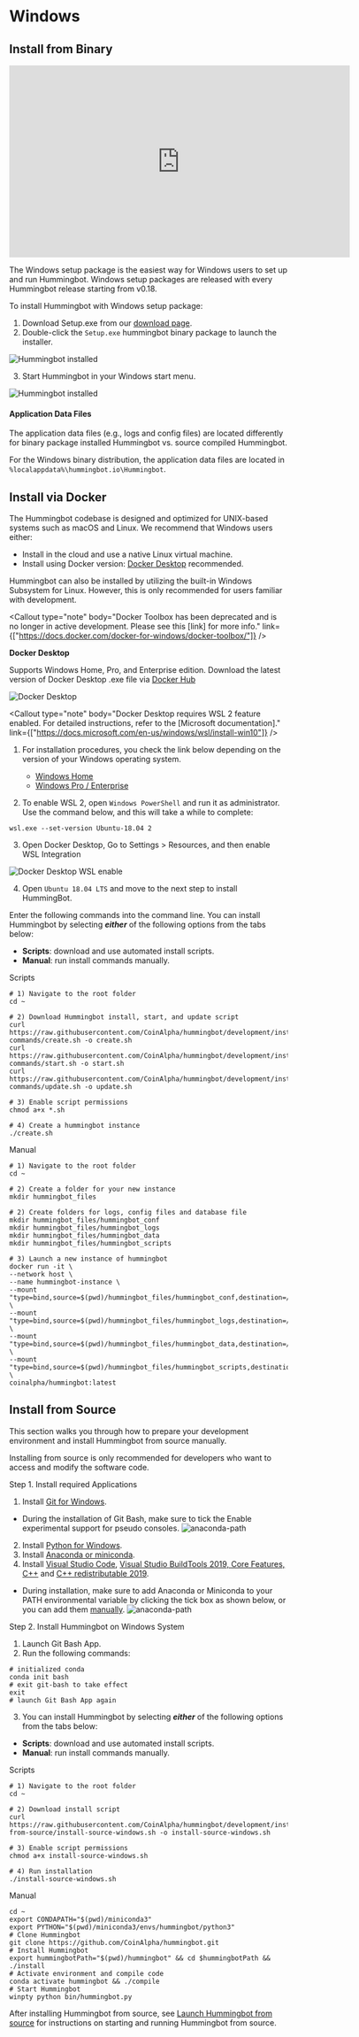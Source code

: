 # Windows

## Install from Binary

<iframe
  width="616"
  height="347"
  src="https://www.youtube.com/embed/9TsZ_xjExXs"
  frameborder="0"
  allow="accelerometer; autoplay; encrypted-media; gyroscope; picture-in-picture"
  allowfullscreen
></iframe>

The Windows setup package is the easiest way for Windows users to set up and run Hummingbot. Windows setup packages are released with every Hummingbot release starting from v0.18.

To install Hummingbot with Windows setup package:

1. Download Setup.exe from our [download page](https://hummingbot.io/download).
2. Double-click the `Setup.exe` hummingbot binary package to launch the installer.

![Hummingbot installed](/img/windows-setup-1.png)

3. Start Hummingbot in your Windows start menu.

![Hummingbot installed](/img/windows-setup-2.png)

#### Application Data Files

The application data files (e.g., logs and config files) are located differently for binary package installed Hummingbot vs. source compiled Hummingbot.

For the Windows binary distribution, the application data files are located in `%localappdata%\hummingbot.io\Hummingbot`.

## Install via Docker

The Hummingbot codebase is designed and optimized for UNIX-based systems such as macOS and Linux. We recommend that Windows users either:

- Install in the cloud and use a native Linux virtual machine.
- Install using Docker version: [Docker Desktop](https://docs.docker.com/docker-for-windows/) recommended.

Hummingbot can also be installed by utilizing the built-in Windows Subsystem for Linux. However, this is only recommended for users familiar with development.

<Callout
  type="note"
  body="Docker Toolbox has been deprecated and is no longer in active development. Please see this [link] for more info."
  link={["https://docs.docker.com/docker-for-windows/docker-toolbox/"]}
/>

**Docker Desktop**

Supports Windows Home, Pro, and Enterprise edition. Download the latest version of Docker Desktop .exe file via [Docker Hub](https://hub.docker.com/editions/community/docker-ce-desktop-windows/)

![Docker Desktop](/img/docker_desktop_download.gif)

<Callout
  type="note"
  body="Docker Desktop requires WSL 2 feature enabled. For detailed instructions, refer to the [Microsoft documentation]."
  link={["https://docs.microsoft.com/en-us/windows/wsl/install-win10"]}
/>

1. For installation procedures, you check the link below depending on the version of your Windows operating system.

   - [Windows Home](https://docs.docker.com/docker-for-windows/install-windows-home/)
   - [Windows Pro / Enterprise](https://docs.docker.com/docker-for-windows/install/)

2. To enable WSL 2, open `Windows PowerShell` and run it as administrator. Use the command below, and this will take a while to complete:

```Windows PowerShell
wsl.exe --set-version Ubuntu-18.04 2
```

3. Open Docker Desktop, Go to Settings > Resources, and then enable WSL Integration

![Docker Desktop WSL enable](/img/docker_desktop_WSLenable.gif)

4. Open `Ubuntu 18.04 LTS` and move to the next step to install HummingBot.

Enter the following commands into the command line. You can install Hummingbot by selecting **_either_** of the following options from the tabs below:

- **Scripts**: download and use automated install scripts.
- **Manual**: run install commands manually.

Scripts

```Scripts
# 1) Navigate to the root folder
cd ~

# 2) Download Hummingbot install, start, and update script
curl https://raw.githubusercontent.com/CoinAlpha/hummingbot/development/installation/docker-commands/create.sh -o create.sh
curl https://raw.githubusercontent.com/CoinAlpha/hummingbot/development/installation/docker-commands/start.sh -o start.sh
curl https://raw.githubusercontent.com/CoinAlpha/hummingbot/development/installation/docker-commands/update.sh -o update.sh

# 3) Enable script permissions
chmod a+x *.sh

# 4) Create a hummingbot instance
./create.sh
```

Manual

```Manual
# 1) Navigate to the root folder
cd ~

# 2) Create a folder for your new instance
mkdir hummingbot_files

# 2) Create folders for logs, config files and database file
mkdir hummingbot_files/hummingbot_conf
mkdir hummingbot_files/hummingbot_logs
mkdir hummingbot_files/hummingbot_data
mkdir hummingbot_files/hummingbot_scripts

# 3) Launch a new instance of hummingbot
docker run -it \
--network host \
--name hummingbot-instance \
--mount "type=bind,source=$(pwd)/hummingbot_files/hummingbot_conf,destination=/conf/" \
--mount "type=bind,source=$(pwd)/hummingbot_files/hummingbot_logs,destination=/logs/" \
--mount "type=bind,source=$(pwd)/hummingbot_files/hummingbot_data,destination=/data/" \
--mount "type=bind,source=$(pwd)/hummingbot_files/hummingbot_scripts,destination=/scripts/" \
coinalpha/hummingbot:latest
```

## Install from Source

This section walks you through how to prepare your development environment and install Hummingbot from source manually.

Installing from source is only recommended for developers who want to access and modify the software code.

Step 1. Install required Applications

1. Install [Git for Windows](https://git-scm.com/download/win).

- During the installation of Git Bash, make sure to tick the Enable experimental support for pseudo consoles.
  ![anaconda-path](/img/git-installation.png)

2. Install [Python for Windows](https://www.python.org/downloads/windows/).
3. Install [Anaconda or miniconda](https://docs.conda.io/projects/conda/en/latest/user-guide/install/windows.html).
4. Install [Visual Studio Code](https://code.visualstudio.com/download), [Visual Studio BuildTools 2019, Core Features, C++](https://visualstudio.microsoft.com/thank-you-downloading-visual-studio/?sku=BuildTools&rel=16) and [C++ redistributable 2019](https://aka.ms/vs/16/release/VC_redist.x64.exe).

- During installation, make sure to add Anaconda or Miniconda to your PATH environmental variable by clicking the tick box as shown below, or you can add them [manually](https://www.geeksforgeeks.org/how-to-setup-anaconda-path-to-environment-variable/).
  ![anaconda-path](/img/anaconda-path.png)

<Callout
  type="note"
  body="Some prerequisites are large applications and may need to restart your computer."
/>

Step 2. Install Hummingbot on Windows System

1. Launch Git Bash App.
2. Run the following commands:

```
# initialized conda
conda init bash
# exit git-bash to take effect
exit
# launch Git Bash App again
```

3. You can install Hummingbot by selecting **_either_** of the following options from the tabs below:

- **Scripts**: download and use automated install scripts.
- **Manual**: run install commands manually.

Scripts

```scripts
# 1) Navigate to the root folder
cd ~

# 2) Download install script
curl https://raw.githubusercontent.com/CoinAlpha/hummingbot/development/installation/install-from-source/install-source-windows.sh -o install-source-windows.sh

# 3) Enable script permissions
chmod a+x install-source-windows.sh

# 4) Run installation
./install-source-windows.sh
```

Manual

```Manual
cd ~
export CONDAPATH="$(pwd)/miniconda3"
export PYTHON="$(pwd)/miniconda3/envs/hummingbot/python3"
# Clone Hummingbot
git clone https://github.com/CoinAlpha/hummingbot.git
# Install Hummingbot
export hummingbotPath="$(pwd)/hummingbot" && cd $hummingbotPath && ./install
# Activate environment and compile code
conda activate hummingbot && ./compile
# Start Hummingbot
winpty python bin/hummingbot.py
```

After installing Hummingbot from source, see [Launch Hummingbot from source](/operation/launch-exit/) for instructions on starting and running Hummingbot from source.
